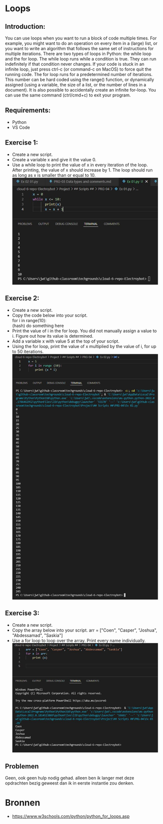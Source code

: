 # Loops

## Introduction:
You can use loops when you want to run a block of code multiple times. For example, you might want to do an operation on every item in a (large) list, or you want to write an algorithm that follows the same set of instructions for multiple iterations.
There are two types of loops in Python: the while loop and the for loop.
The while loop runs while a condition is true. They can run indefinitely if that condition never changes. If your code is stuck in an infinite loop, just press ctrl-c (or command-c on MacOS) to force quit the running code.
The for loop runs for a predetermined number of iterations. This number can be hard coded using the range() function, or dynamically assigned (using a variable, the size of a list, or the number of lines in a document). It is also possible to accidentally create an infinite for-loop. You can use the same command (ctrl/cmd+c) to exit your program.  

## Requirements:
- Python
- VS Code

## Exercise 1:
- Create a new script.
- Create a variable x and give it the value 0.
- Use a while loop to print the value of x in every iteration of the loop. After printing, the value of x should increase by 1. The loop should run as long as x is smaller than or equal to 10.  
![Kijk](https://github.com/techgrounds/cloud-6-repo-Electroybot/blob/main/00_includes/%23%23%20Project%20%23%23/PRG-04/Ex%2001.JPG?raw=true)

## Exercise 2:
- Create a new script.
- Copy the code below into your script.  
for i in range(10):  
    (hash) do something here  
- Print the value of i in the for loop. You did not manually assign a value to i. Figure out how its value is determined.  
- Add a variable x with value 5 at the top of your script.  
- Using the for loop, print the value of x multiplied by the value of i, for up to 50 iterations.  
![Kijk](https://github.com/techgrounds/cloud-6-repo-Electroybot/blob/main/00_includes/%23%23%20Project%20%23%23/PRG-04/Ex%2002.JPG?raw=true)


## Exercise 3:
- Create a new script.
- Copy the array below into your script.
arr = ["Coen", "Casper", "Joshua", "Abdessamad", "Saskia"]
- Use a for loop to loop over the array. Print every name individually.  
![Kijk](https://github.com/techgrounds/cloud-6-repo-Electroybot/blob/main/00_includes/%23%23%20Project%20%23%23/PRG-04/Ex%2003.JPG?raw=true)

## Problemen
Geen, ook geen hulp nodig gehad. alleen ben ik langer met deze opdrachten bezig geweest dan ik in eerste instantie zou denken.


# Bronnen
- https://www.w3schools.com/python/python_for_loops.asp



